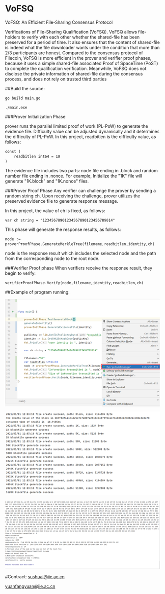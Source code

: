 # VoFSQ

VoFSQ: An Efficient File-Sharing Consensus Protocol

Verifications of File-Sharing Qualification (VoFSQ). VoFSQ allows file-holders to verify with each other whether the shared-file has been preserved for a period of time. It also ensures that the content of shared-file is indeed what the file downloader wants under the condition that more than 2/3 participants are honest. Compared to the consensus protocol of Filecoin, VoFSQ is more efficient in the prover and verifier proof phases, because it uses a simple shared-file associated Proof of SpaceTime (PoST) to complete the qualification verification. Meanwhile, VoFSQ does not disclose the private information of shared-file during the consensus process, and does not rely on trusted third parties


##Build the source:

```shell script
go build main.go
```
```shell script
./main.exe
```

###Prover Initialization Phase

prover runs the parallel limited proof of work (PL-PoW) to generate the evidence file.
Difficulty value can be adjusted dynamically and it determines the difficulty of PL-PoW.
In this project, readbitlen is the difficulty value, as follows:

```
const (
	readbitlen int64 = 10
)
```

The evidence file includes two parts: node file ending in .block and random number file ending in .nonce.
For example, Initialize the "1K" file will generate "1K.block" and "1K.nonce" files.


###Prover Proof Phase
Any verifier can challenge the prover by sending a random string ch. Upon receiving the challenge, prover utilizes the preserved evidence file to generate response message.

In this project, the value of ch is fixed, as follows:
```
var ch string = "12345678901234567890123456789014"
```

This phase will generate the response results, as follows:
```shell script
node := proverProofPhase.GenerateMerkleTree(filename,readbitlen,identity,ch)
```

node is the response result which includes the selected node and the path from the corresponding node to the root node.


###Verifier Proof phase
When verifiers receive the response result, they begin to verify:
```
verifierProofPhase.Verify(node,filename,identity,readbitlen,ch)
```


##Example of program running:

![test](https://github.com/buptis073114/VoFSQ/blob/master/img/run.png)

![test](https://github.com/buptis073114/VoFSQ/blob/master/img/generateBlockFiles.png)

![test](https://github.com/buptis073114/VoFSQ/blob/master/img/verify.png)

#Contract:
sushuai@iie.ac.cn

yuanfangyuan@iie.ac.cn
